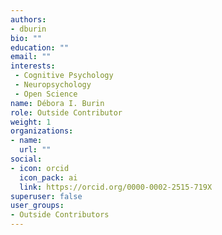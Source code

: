 ```yaml
---
authors:
- dburin
bio: ""
education: ""
email: ""
interests:
 - Cognitive Psychology
 - Neuropsychology
 - Open Science
name: Débora I. Burin
role: Outside Contributor
weight: 1
organizations:
- name: 
  url: ""
social:
- icon: orcid
  icon_pack: ai
  link: https://orcid.org/0000-0002-2515-719X
superuser: false
user_groups:
- Outside Contributors
---
```


